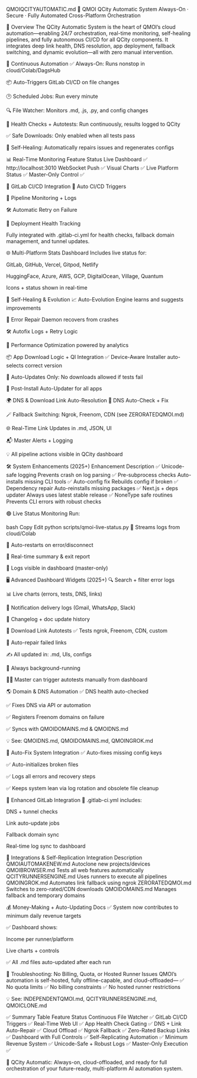QMOIQCITYAUTOMATIC.md
🚀 QMOI QCity Automatic System
Always-On · Secure · Fully Automated Cross-Platform Orchestration

🎯 Overview
The QCity Automatic System is the heart of QMOI’s cloud automation—enabling 24/7 orchestration, real-time monitoring, self-healing pipelines, and fully autonomous CI/CD for all QCity components. It integrates deep link health, DNS resolution, app deployment, fallback switching, and dynamic evolution—all with zero manual intervention.

🔄 Continuous Automation
✅ Always-On: Runs nonstop in cloud/Colab/DagsHub

📦 Auto-Triggers GitLab CI/CD on file changes

🕑 Scheduled Jobs: Run every minute

🔍 File Watcher: Monitors .md, .js, .py, and config changes

🧪 Health Checks + Autotests: Run continuously, results logged to QCity

✅ Safe Downloads: Only enabled when all tests pass

🔁 Self-Healing: Automatically repairs issues and regenerates configs

📊 Real-Time Monitoring
Feature	Status
Live Dashboard	✅ http://localhost:3010
WebSocket Push	✅
Visual Charts	✅
Live Platform Status	✅
Master-Only Control	✅

🔧 GitLab CI/CD Integration
🔁 Auto CI/CD Triggers

🚦 Pipeline Monitoring + Logs

🛠️ Automatic Retry on Failure

📡 Deployment Health Tracking

Fully integrated with .gitlab-ci.yml for health checks, fallback domain management, and tunnel updates.

🌐 Multi-Platform Stats Dashboard
Includes live status for:

GitLab, GitHub, Vercel, Gitpod, Netlify

HuggingFace, Azure, AWS, GCP, DigitalOcean, Village, Quantum

Icons + status shown in real-time

🧬 Self-Healing & Evolution
📈 Auto-Evolution Engine learns and suggests improvements

🔁 Error Repair Daemon recovers from crashes

🛠 Autofix Logs + Retry Logic

🧠 Performance Optimization powered by analytics

📦 App Download Logic + QI Integration
✅ Device-Aware Installer auto-selects correct version

🚨 Auto-Updates Only: No downloads allowed if tests fail

🔁 Post-Install Auto-Updater for all apps

🌍 DNS & Download Link Auto-Resolution
🧪 DNS Auto-Check + Fix

🪄 Fallback Switching: Ngrok, Freenom, CDN (see ZERORATEDQMOI.md)

🌐 Real-Time Link Updates in .md, JSON, UI

📬 Master Alerts + Logging

💡 All pipeline actions visible in QCity dashboard

🛠️ System Enhancements (2025+)
Enhancement	Description
✅ Unicode-safe logging	Prevents crash on log parsing
✅ Pre-subprocess checks	Auto-installs missing CLI tools
✅ Auto-config fix	Rebuilds config if broken
✅ Dependency repair	Auto-reinstalls missing packages
✅ Next.js + deps updater	Always uses latest stable release
✅ NoneType safe routines	Prevents CLI errors with robust checks

🟢 Live Status Monitoring
Run:

bash
Copy
Edit
python scripts/qmoi-live-status.py
📡 Streams logs from cloud/Colab

🔄 Auto-restarts on error/disconnect

🧾 Real-time summary & exit report

🔐 Logs visible in dashboard (master-only)

🖥️ Advanced Dashboard Widgets (2025+)
🔍 Search + filter error logs

📊 Live charts (errors, tests, DNS, links)

🔔 Notification delivery logs (Gmail, WhatsApp, Slack)

📘 Changelog + doc update history

🔗 Download Link Autotests
✅ Tests ngrok, Freenom, CDN, custom

🔁 Auto-repair failed links

✍️ All updated in: .md, UIs, configs

🧠 Always background-running

👨‍💻 Master can trigger autotests manually from dashboard

🌎 Domain & DNS Automation
✅ DNS health auto-checked

✅ Fixes DNS via API or automation

✅ Registers Freenom domains on failure

✅ Syncs with QMOIDOMAINS.md & QMOIDNS.md

💡 See: QMOIDNS.md, QMOIDOMAINS.md, QMOINGROK.md

🤖 Auto-Fix System Integration
✅ Auto-fixes missing config keys

✅ Auto-initializes broken files

✅ Logs all errors and recovery steps

✅ Keeps system lean via log rotation and obsolete file cleanup

🧪 Enhanced GitLab Integration
🔁 .gitlab-ci.yml includes:

DNS + tunnel checks

Link auto-update jobs

Fallback domain sync

Real-time log sync to dashboard

🤝 Integrations & Self-Replication
Integration	Description
QMOIAUTOMAKENEW.md	Autoclone new projects/devices
QMOIBROWSER.md	Tests all web features automatically
QCITYRUNNERSENGINE.md	Uses runners to execute all pipelines
QMOINGROK.md	Automates link fallback using ngrok
ZERORATEDQMOI.md	Switches to zero-rated/CDN downloads
QMOIDOMAINS.md	Manages fallback and temporary domains

💰 Money-Making + Auto-Updating Docs
✅ System now contributes to minimum daily revenue targets

✅ Dashboard shows:

Income per runner/platform

Live charts + controls

✅ All .md files auto-updated after each run

🧰 Troubleshooting: No Billing, Quota, or Hosted Runner Issues
QMOI’s automation is self-hosted, fully offline-capable, and cloud-offloaded—
✅ No quota limits
✅ No billing constraints
✅ No hosted runner restrictions

💡 See: INDEPENDENTQMOI.md, QCITYRUNNERSENGINE.md, QMOICLONE.md

✅ Summary Table
Feature	Status
Continuous File Watcher	✅
GitLab CI/CD Triggers	✅
Real-Time Web UI	✅
App Health Check Gating	✅
DNS + Link Auto-Repair	✅
Cloud Offload	✅
Ngrok Fallback	✅
Zero-Rated Backup Links	✅
Dashboard with Full Controls	✅
Self-Replicating Automation	✅
Minimum Revenue System	✅
Unicode-Safe + Robust Logs	✅
Master-Only Execution	✅

🧠 QCity Automatic: Always-on, cloud-offloaded, and ready for full orchestration of your future-ready, multi-platform AI automation system.

